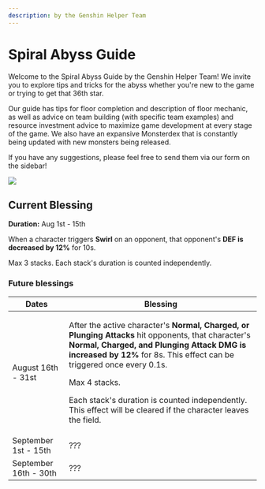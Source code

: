 ```yaml
---
description: by the Genshin Helper Team
---
```


# Spiral Abyss Guide

Welcome to the Spiral Abyss Guide by the Genshin Helper Team! We invite you to explore tips and tricks for the abyss whether you're new to the game or trying to get that 36th star.

Our guide has tips for floor completion and description of floor mechanic, as well as advice on team building (with specific team examples) and resource investment advice to maximize game development at every stage of the game. We also have an expansive Monsterdex that is constantly being updated with new monsters being released.

If you have any suggestions, please feel free to send them via our form on the sidebar!

![](.gitbook/assets/spiral\_abyss\_banner\_no\_text.jpg)

## Current Blessing

**Duration:** Aug 1st - 15th

When a character triggers **Swirl** on an opponent, that opponent's **DEF is decreased by 12%** for 10s.

Max 3 stacks. Each stack's duration is counted independently.

### Future blessings

| Dates                 | Blessing                                                                                                                                                                                                                                                                                                                                                                                                       |
| --------------------- | -------------------------------------------------------------------------------------------------------------------------------------------------------------------------------------------------------------------------------------------------------------------------------------------------------------------------------------------------------------------------------------------------------------- |
| August 16th - 31st    | <p>After the active character's <strong>Normal, Charged, or Plunging Attacks</strong> hit opponents, that character's <strong>Normal, Charged, and Plunging Attack DMG is increased by 12%</strong> for 8s. This effect can be triggered once every 0.1s.</p><p></p><p>Max 4 stacks. </p><p>Each stack's duration is counted independently. This effect will be cleared if the character leaves the field.</p> |
| September 1st - 15th  | ???                                                                                                                                                                                                                                                                                                                                                                                                            |
| September 16th - 30th | ???                                                                                                                                                                                                                                                                                                                                                                                                            |
